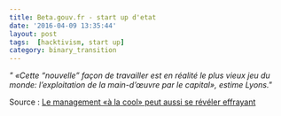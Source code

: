 ```yaml
---
title: Beta.gouv.fr - start up d'etat
date: '2016-04-09 13:35:44'
layout: post
tags:  [hacktivism, start up]
category: binary_transition
---
```


*" «Cette “nouvelle” façon de travailler est en réalité le plus vieux jeu du monde: l’exploitation de la main-d’œuvre par le capital», estime Lyons."*

Source : [Le management «à la cool» peut aussi se révéler effrayant][slate.fr]


[slate.fr]: https://www.slate.fr/story/116731/management-cool-entreprises-tech-effrayant

